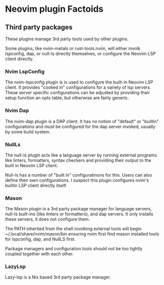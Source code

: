 # Neovim plugin Factoids

## Third party packages

These plugins manage 3rd party tools used by other plugins.

Some plugins, like nvim-metals or rust-tools.nvim, will either involk
lspconfig, dap, or null-ls directly themselves, or configure the Neovim
LSP client directly.

### Nvim LspConfig

The nvim-lspconfig plugin is is used to configure the built-in Neovim
LSP client. It provides "cooked in" configurations for a variety of lsp
servers. These server specific configurations can be adjusted by
providing their setup function an opts table, but otherwise are fairly
generic.

### Nvim Dap

The nvim-dap plugin is a DAP client. It has no notion of "default" or
"builtin" configurations and must be configured for the dap server
invoked, usually by some build system.

### NullLs

The null-ls plugin acts like a language server by running external
programs like linters, formatters, syntax checkers and providing their
output to the built in Neovim LSP client.

Null-ls has a number of "built in" configuratinons for this. Users can
also define their own configurations. I suspect this plugin configures
nvim's builtin LSP client directly itself.

### Mason

The Mason plugin is a 3rd party package manager for language servers,
null-ls built-ins (like linters or formatters), and dap servers. It
only installs these servers, it does not configure them.

The PATH inherited from the shell involking external tools will begin
~/.local/share/nvim/mason/bin ensuring nvim first find mason installed
tools for lspconfig, dap, and NullLS first.

Package managers and configuration tools should not be too tightly
coupled together with each other.

### LazyLsp

Lazy-lsp is a Nix based 3rd party package manager.
